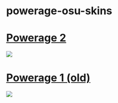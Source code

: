 # powerage-osu-skins

# [Powerage 2](https://www.mediafire.com/file/ffqef4qrr6pll7o/PowerAge_2.osk/file)
![](https://osu.ppy.sh/ss/18279734/dc3e)

# [Powerage 1 (old)](https://www.mediafire.com/file/pxx0emhteui8kee/PowerAge+1+(old).osk/file)
![](https://osu.ppy.sh/ss/18279708/a683)
